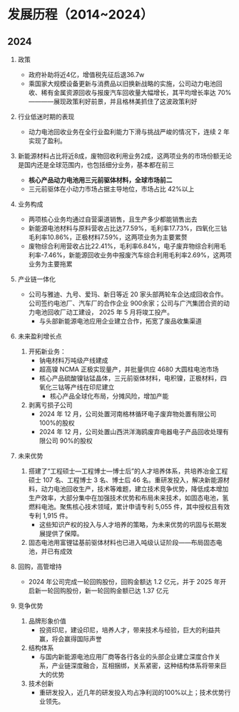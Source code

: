 # 发展历程（2014~2024）
## 2024

1. 政策
	- 政府补助将近4亿，增值税先征后退36.7w
	- 乘国家大规模设备更新与消费品以旧换新战略的实施，公司动力电池回收、稀有金属资源回收与报废汽车回收量大幅增长，其平均增长率达 70%————展现政策利好前景，并且格林美抓住了这波政策利好

2. 行业低迷时期的表现
	- 动力电池回收业务在全行业盈利能力下滑与挑战严峻的情况下，连续 2 年实现了盈利。

3. 新能源材料占比将近8成，废物回收利用业务2成，这两项业务的市场份额无论是国内还是全球范围内，也包括细分业务，基本都在前三
	- **核心产品动力电池用三元前驱体材料，全球市场前二** 
	- 三元前驱体在小动力市场占据主导地位，市场占比 42%以上

4. 业务构成
	- 两项核心业务均通过自营渠道销售，且生产多少都能销售出去
	- 新能源电池材料与原料营收占比达77.59%，毛利率17.73%，四氧化三钴毛利率10.86%，正极材料7.59%，这两项业务为主要累赘
	- 废物综合利用营收占比22.41%，毛利率6.84%，电子废弃物综合利用毛利率-7.46%，新能源回收业务中报废汽车综合利用毛利率2.69%，这两项业务为主要拖累

5. 产业链一体化
	- 公司与雅迪、九号、爱玛、新日等近 20 家头部两轮车企达成回收合作。公司签约电池厂、汽车厂的合作企业 900余家；公司与广汽集团合资的动力电池回收厂动工建设， 2025 年 5 月将竣工投产。
		- 与头部新能源电池应用企业建立合作，拓宽了废品收集渠道

6. 未来盈利增长点
	1. 开拓新业务：
		- 钠电材料万吨级产线建成
		- 超高镍 NCMA 正极实现量产，并批量供应 4680 大圆柱电池市场
		- 核心产品硫酸镍钴锰晶体，三元前驱体材料，电积镍，正极材料，四氧化三钴等产线在印尼建立
			- 核心产品全球化布局，分摊风险，增加产能
	2. 剥离亏损子公司
		- 2024 年 12 月，公司处置河南格林循环电子废弃物处置有限公司 100%的股权
		- 2024 年 12 月，公司处置山西洪洋海鸥废弃电器电子产品回收处理有限公司 90%的股权

7. 未来优势
	1. 搭建了“工程硕士—工程博士—博士后”的人才培养体系，共培养冶金工程硕士 107 名、工程博士 3 名、博士后 46 名。重研发投入，解决新能源材料，动力电池回收生产，技术等难题，建立技术竞争优势，降低成本增加生产效率，大部分集中在加强技术优势和布局未来技术，如固态电池，氢燃料电池。聚焦核心技术领域，累计申请专利 5,055 件，其中授权且有效专利 1,915 件。
		- 这些知识产权的投入与人才培养的策略，为未来优势的巩固与长期发展提供了保障。
	2. 固态电池用富锂锰基前驱体材料也已进入吨级认证阶段——布局固态电池，并已有成效

8. 回购，高管增持
	- 2024 年公司完成一轮回购股份，回购金额达 1.2 亿元，并于 2025 年开启新一轮回购股份，新一轮回购金额已达 1.37 亿元

9. 竞争优势
	1. 品牌形象价值
		- 投资印尼，建设印尼，培养人才，带来技术与经验，巨大的利益共赢，将会赢得国际声誉
	2. 结构体系
		- 与国内新能源电池应用厂商等各行各业的头部企业建立深度合作关系，产业链深度融合，互相捆绑，关系紧密，这种结构体系将带来巨大的优势
	3. 技术创新
		- 重研发投入，近几年的研发投入均占净利润的100%以上；技术优势行业领先。
